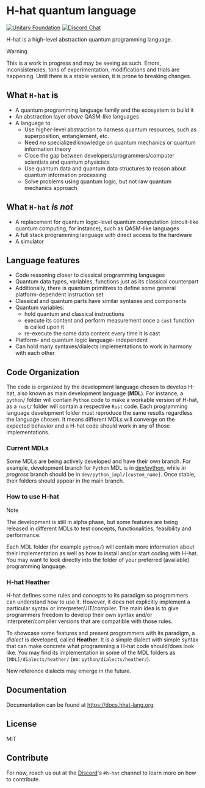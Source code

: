 # H-hat quantum language

[![Unitary Foundation](https://img.shields.io/badge/Supported%20By-Unitary%20Foundation-FFFF00.svg)](https://unitary.foundation)
[![Discord Chat](https://img.shields.io/badge/dynamic/json?color=blue&label=Discord&query=approximate_presence_count&suffix=%20online.&url=https%3A%2F%2Fdiscord.com%2Fapi%2Finvites%2FJqVGmpkP96%3Fwith_counts%3Dtrue)](http://discord.unitary.foundation)

H-hat is a high-level abstraction quantum programming language.


> [!WARNING]
>
>   This is a work in progress and may be seeing as such. Errors, inconsistencies, tons of
> experimentation, modifications and trials are happening. Until there is a stable version, it is
> prone to breaking changes.

## What `H-hat` is

- A quantum programming language family and the ecosystem to build it
- An abstraction layer _above_ QASM-like languages
- A language to
    - Use higher-level abstraction to harness quantum resources, such as superposition,
      entanglement, etc.
    - Need _no_ specialized knowledge on quantum mechanics or quantum information theory
    - Close the gap between developers/programmers/computer scientists and quantum physicists
    - Use quantum data and quantum data structures to reason about quantum information processing
    - Solve problems using quantum logic, but not raw quantum mechanics approach

## What `H-hat` *is not*

- A replacement for quantum logic-level quantum computation (circuit-like quantum computing, for
  instance), such as QASM-like languages
- A full stack programming language with direct access to the hardware
- A simulator

## Language features

- Code reasoning closer to classical programming languages
- Quantum data types, variables, functions just as its classical counterpart
- Additionally, there is quantum primitives to define some general platform-dependent instruction
  set
- Classical and quantum parts have similar syntaxes and components
- Quantum variables:
    - hold quantum and classical instructions
    - execute its content and perform measurement once a `cast` function is called upon it
    - re-execute the same data content every time it is cast
- Platform- and quantum logic language- independent
- Can hold many syntaxes/dialects implementations to work in harmony with each other

## Code Organization

The code is organized by the development language chosen to develop H-hat, also known as main
development language (**MDL**). For instance, a `python/`
folder will contain `Python` code to make a workable version of H-hat, as a `rust/` folder will
contain a respective `Rust` code. Each programming language development folder must reproduce the
same results regardless the language chosen. It means different MDLs will converge on
the expected behavior and a H-hat code should work in any of those implementations.

### Current MDLs

Some MDLs are being actively developed and have their own branch. For example,
development branch for `Python` MDL is
in [dev/python](https://github.com/hhat-lang/hhat_lang/tree/dev/python), while *in progress* branch
should be in `dev/python_impl/[custom_name]`. Once stable,
their folders should appear in the main branch.

### How to use H-hat

> [!NOTE]
>
> The development is still in alpha phase, but some features are being released in different MDLs to
> test concepts, functionalities, feasibility and performance.

Each MDL folder (for example `python/`) will contain more information about their implementation as
well as how to install and/or start coding with H-hat. You may want to look directly into the folder
of your preferred (available) programming language.

### H-hat Heather

H-hat defines some rules and concepts to its paradigm so programmers can understand how to use it.
However, it does not explicitly implement a particular syntax or interpreter/JIT/compiler. The main
idea is to give programmers freedom to develop their own syntax and/or interpreter/compiler versions
that are compatible with those rules.

To showcase some features and present programmers with its paradigm, a *dialect* is developed,
called **Heather**. It is a simple dialect with simple syntax that can make concrete what
programming a H-hat code should/does look like. You may find its implementation in some of the MDL
folders as `[MDL]/dialects/heather/` (ex: `python/dialects/heather/`).

New reference dialects may emerge in the future.

## Documentation

Documentation can be found at https://docs.hhat-lang.org.

## License

MIT

## Contribute

For now, reach us out at the [Discord](http://discord.unitary.foundation)'s `#h-hat` channel to
learn more on how to contribute.
